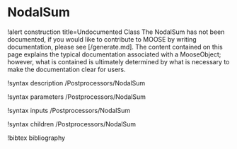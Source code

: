 <!-- MOOSE Documentation Stub: Remove this when content is added. -->

# NodalSum

!alert construction title=Undocumented Class
The NodalSum has not been documented, if you would like to contribute to MOOSE by
writing documentation, please see [/generate.md]. The content contained on this page explains
the typical documentation associated with a MooseObject; however, what is contained is ultimately
determined by what is necessary to make the documentation clear for users.

!syntax description /Postprocessors/NodalSum

!syntax parameters /Postprocessors/NodalSum

!syntax inputs /Postprocessors/NodalSum

!syntax children /Postprocessors/NodalSum

!bibtex bibliography
